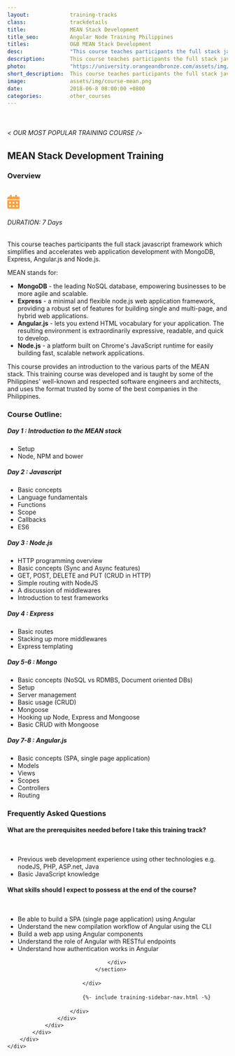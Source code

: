 ```yaml
---
layout:             training-tracks
class:              trackdetails
title:              MEAN Stack Development
title_seo:          Angular Node Training Philippines
titles:             O&B MEAN Stack Development
desc:               "This course teaches participants the full stack javascript framework which simplifies and accelerates web application development with MongoDB, Express, Angular.js and Node.js."
description:        This course teaches participants the full stack javascript framework which simplifies and accelerates web application development with MongoDB, Express, Angular.js and Node.js.
photo:              "https://university.orangeandbronze.com/assets/img/FundamentalsOfMEANStackDevelopment-FBLinkPostPhoto.png"
short_description:  This course teaches participants the full stack javascript framework which simplifies and accelerates web application development with MongoDB, Express, Angular.js and Node.js.
image:              assets/img/course-mean.png
date:               2018-06-8 08:00:00 +0800
categories:         other_courses
---
```

<div class="section-content">
    <div class="container-fluid auto-1110">
        <div class="row">
            <div class="col">
                <div class="panel-content">
                    <div class="title-section">
                        <img src="{{ "assets/img/title-software.png" | relative_url }}" alt="">
                        <div class="title">
                            <h6>
                                < OUR MOST POPULAR TRAINING COURSE />
                            </h6>
                            <h2>MEAN Stack Development Training</h2>
                        </div>
                    </div>
                    <div class="row" data-sticky-container>
                        <div class="track-panel">
                            <div class="track-content">
                                <section id="overview">
                                    <h3>Overview</h3>
                                    <img class="mb30 img-fluid" src="{{ "assets/img/FundamentalsOfMEANStackDevelopment-cover.png" | relative_url }}" alt="">
                                    <div class="track-details">
                                        <div class="details mr40">
                                            <img src="/assets/img/ico-calendar.svg" alt="">
                                            <h6>DURATION: 7 Days</h6>
                                        </div>
                                    </div>
                                    <p>
                                        This course teaches participants the full stack javascript framework which simplifies and accelerates web application development with MongoDB, Express, Angular.js and Node.js.
                                    </p>
                                    <p>
                                        MEAN stands for:
                                        <ul>
                                            <li><b>MongoDB</b> - the leading NoSQL database, empowering businesses to be more agile and scalable.</li>
                                            <li><b>Express</b> - a minimal and flexible node.js web application framework, providing a robust set of features for building single and multi-page, and hybrid web applications.</li>
                                            <li><b>Angular.js</b> - lets you extend HTML vocabulary for your application. The resulting environment is extraordinarily expressive, readable, and quick to develop.</li>
                                            <li><b>Node.js</b> - a platform built on Chrome's JavaScript runtime for easily building fast, scalable network applications.</li>
                                        </ul>
                                    </p>
                                    <p>
                                        This course provides an introduction to the various parts of the MEAN stack. This training course was developed and is taught by some of the Philippines' well-known and respected software engineers and architects, and uses the format trusted by some of the best companies in the Philippines.
                                    </p>
                                </section>
                                <section id="topic-outline">
                                    <h3>
                                        Course Outline:
                                    </h3>
                                    <h5 class="course-title">Day 1 :  Introduction to the MEAN stack</h5>
                                    <ul class="course-outline">
                                        <li>Setup</li>
                                        <li>Node, NPM and bower</li>
                                    </ul>
                                    <h5 class="course-title">Day 2 :  Javascript</h5>
                                    <ul class="course-outline">
                                        <li>Basic concepts</li>
                                        <li>Language fundamentals</li>
                                        <li>Functions</li>
                                        <li>Scope</li>
                                        <li>Callbacks</li>
                                        <li>ES6</li>
                                    </ul>
                                    <h5 class="course-title">Day 3 : Node.js</h5>
                                    <ul class="course-outline">
                                        <li>HTTP programming overview</li>
                                        <li>Basic concepts (Sync and Async features)</li>
                                        <li>GET, POST, DELETE and PUT (CRUD in HTTP)</li>
                                        <li>Simple routing with NodeJS</li>
                                        <li>A discussion of middlewares</li>
                                        <li>Introduction to test frameworks</li>
                                    </ul>
                                    <h5 class="course-title">Day 4 : Express</h5>
                                    <ul class="course-outline">
                                        <li>Basic routes</li>
                                        <li>Stacking up more middlewares</li>
                                        <li>Express templating</li>
                                    </ul>
                                    <h5 class="course-title">Day 5-6 : Mongo</h5>
                                    <ul class="course-outline">
                                        <li>Basic concepts (NoSQL vs RDMBS, Document oriented DBs)</li>
                                        <li>Setup</li>
                                        <li>Server management</li>
                                        <li>Basic usage (CRUD)</li>
                                        <li>Mongoose</li>
                                        <li>Hooking up Node, Express and Mongoose</li>
                                        <li>Basic CRUD with Mongoose</li>
                                    </ul>
                                    <h5 class="course-title">Day 7-8 : Angular.js</h5>
                                    <ul class="course-outline">
                                        <li>Basic concepts (SPA, single page application)</li>
                                        <li>Models</li>
                                        <li>Views</li>
                                        <li>Scopes</li>
                                        <li>Controllers</li>
                                        <li>Routing</li>
                                    </ul>
                                </section>
                                <section id="faq">
                                    <h3>Frequently Asked Questions</h3>
                                    <div class="faq-list" id="accordion">
                                        <a class="faq-card">
                                            <div class="faq-header collapsed" id="heading-1" data-toggle="collapse" data-target="#collapse-1" aria-expanded="true" aria-controls="collapse-1">
                                                <h4 class="title">
                                                    What are the prerequisites needed before I take this training track?
                                                </h4>
                                                <img src="{{ "assets/img/ico-chevron-down.svg" | relative_url }}" alt="" class="ico">
                                            </div>
                                            <div id="collapse-1" class="collapse faq-body" aria-labelledby="heading-1" data-parent="#accordion">
                                                <div class="content">
                                                     <ul>
                                                        <li>Previous web development experience using other technologies e.g. nodeJS, PHP, ASP.net, Java</li>
                                                        <li>Basic JavaScript knowledge</li>
                                                    </ul>
                                                </div>
                                            </div>
                                        </a>
                                        <a class="faq-card">
                                            <div class="faq-header collapsed" id="heading-2" data-toggle="collapse" aria-expanded="false" data-target="#collapse-2" aria-controls="collapse-2">
                                                <h4 class="title">
                                                    What skills should I expect to possess at the end of the course?
                                                </h4>
                                                <img src="{{ "assets/img/ico-chevron-down.svg" | relative_url }}" alt="" class="ico">
                                            </div>
                                            <div id="collapse-2" class="collapse faq-body" aria-labelledby="heading-2" data-parent="#accordion">
                                                <div class="content">
                                                    <ul>
                                                        <li>Be able to build a SPA (single page application) using Angular</li>
                                                        <li>Understand the new compilation workflow of Angular using the CLI</li>
                                                        <li>Build a web app using Angular components</li>
                                                        <li>Understand the role of Angular with RESTful endpoints</li>
                                                        <li>Understand how authentication works in Angular </li>
                                                    </ul>
                                                </div>
                                            </div>
                                        </a>

                                    </div>
                                </section>

                            </div>

                            {%- include training-sidebar-nav.html -%}

                        </div>
                    </div>
                </div>
            </div>
        </div>
    </div>
</div>
